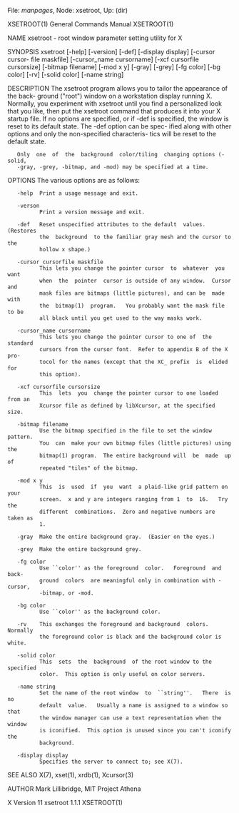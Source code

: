 File: *manpages*,  Node: xsetroot,  Up: (dir)

XSETROOT(1)                 General Commands Manual                XSETROOT(1)



NAME
       xsetroot - root window parameter setting utility for X

SYNOPSIS
       xsetroot  [-help] [-version] [-def] [-display display] [-cursor cursor-
       file maskfile] [-cursor_name cursorname] [-xcf  cursorfile  cursorsize]
       [-bitmap  filename]  [-mod x y] [-gray] [-grey] [-fg color] [-bg color]
       [-rv] [-solid color] [-name string]

DESCRIPTION
       The xsetroot program allows you to tailor the appearance of  the  back-
       ground  ("root")  window on a workstation display running X.  Normally,
       you experiment with xsetroot until you find a  personalized  look  that
       you  like,  then  put the xsetroot command that produces it into your X
       startup file.  If no options are specified, or if  -def  is  specified,
       the window is reset to its default state.  The -def option can be spec-
       ified along with other options and only the non-specified  characteris-
       tics will be reset to the default state.

       Only  one  of  the  background  color/tiling  changing options (-solid,
       -gray, -grey, -bitmap, and -mod) may be specified at a time.

OPTIONS
       The various options are as follows:

       -help  Print a usage message and exit.

       -verson
              Print a version message and exit.

       -def   Reset unspecified attributes to the default  values.   (Restores
              the  background  to the familiar gray mesh and the cursor to the
              hollow x shape.)

       -cursor cursorfile maskfile
              This lets you change the pointer cursor  to  whatever  you  want
              when  the  pointer  cursor is outside of any window.  Cursor and
              mask files are bitmaps (little pictures), and can be  made  with
              the  bitmap(1)  program.   You probably want the mask file to be
              all black until you get used to the way masks work.

       -cursor_name cursorname
              This lets you change the pointer cursor to one of  the  standard
              cursors from the cursor font.  Refer to appendix B of the X pro-
              tocol for the names (except that the XC_ prefix  is  elided  for
              this option).

       -xcf cursorfile cursorsize
              This  lets  you  change the pointer cursor to one loaded from an
              Xcursor file as defined by libXcursor, at the specified size.

       -bitmap filename
              Use the bitmap specified in the file to set the window  pattern.
              You  can  make your own bitmap files (little pictures) using the
              bitmap(1) program.  The entire background will  be  made  up  of
              repeated "tiles" of the bitmap.

       -mod x y
              This  is  used  if  you  want  a plaid-like grid pattern on your
              screen.  x and y are integers ranging from 1  to  16.   Try  the
              different  combinations.  Zero and negative numbers are taken as
              1.

       -gray  Make the entire background gray.  (Easier on the eyes.)

       -grey  Make the entire background grey.

       -fg color
              Use ``color'' as the foreground  color.   Foreground  and  back-
              ground  colors  are meaningful only in combination with -cursor,
              -bitmap, or -mod.

       -bg color
              Use ``color'' as the background color.

       -rv    This exchanges the foreground and background  colors.   Normally
              the foreground color is black and the background color is white.

       -solid color
              This  sets  the  background  of the root window to the specified
              color.  This option is only useful on color servers.

       -name string
              Set the name of the root window  to  ``string''.   There  is  no
              default  value.   Usually a name is assigned to a window so that
              the window manager can use a text representation when the window
              is iconified.  This option is unused since you can't iconify the
              background.

       -display display
              Specifies the server to connect to; see X(7).

SEE ALSO
       X(7), xset(1), xrdb(1), Xcursor(3)

AUTHOR
       Mark Lillibridge, MIT Project Athena



X Version 11                    xsetroot 1.1.1                     XSETROOT(1)
